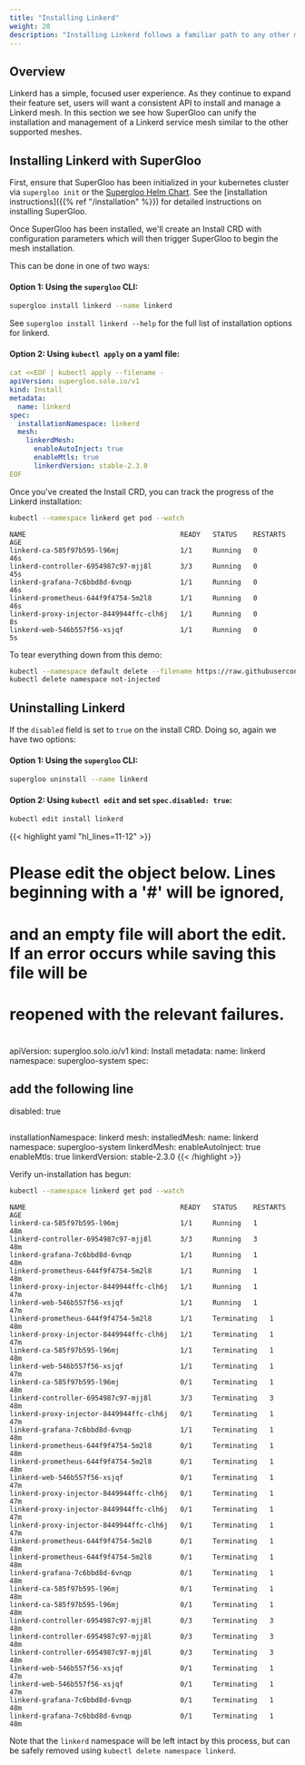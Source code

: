 ```yaml
---
title: "Installing Linkerd"
weight: 20
description: "Installing Linkerd follows a familiar path to any other mesh when using SuperGloo. In this section, we take a look at installing Linkerd and understanding the supporting SuperGloo API objects that get created when doing a mesh installation."
---
```


## Overview

Linkerd has a simple, focused user experience. As they continue to expand their feature set, users will want a consistent API to install and manage a Linkerd mesh. In this section we see how SuperGloo can unify the installation and management of a Linkerd service mesh similar to the other supported meshes.


## Installing Linkerd with SuperGloo

First, ensure that SuperGloo has been initialized in your kubernetes cluster via `supergloo init` or the
[Supergloo Helm Chart](https://github.com/solo-io/supergloo/tree/master/install/helm/supergloo). See the
[installation instructions]({{% ref "/installation" %}}) for detailed instructions on installing SuperGloo.

Once SuperGloo has been installed, we'll create an Install CRD with configuration parameters which will then
trigger SuperGloo to begin the mesh installation.

This can be done in one of two ways:

#### Option 1: Using the `supergloo` CLI:

```bash
supergloo install linkerd --name linkerd
```

See `supergloo install linkerd --help` for the full list of installation options for linkerd.


#### Option 2: Using `kubectl apply` on a yaml file:

```yaml
cat <<EOF | kubectl apply --filename -
apiVersion: supergloo.solo.io/v1
kind: Install
metadata:
  name: linkerd
spec:
  installationNamespace: linkerd
  mesh:
    linkerdMesh:
      enableAutoInject: true
      enableMtls: true
      linkerdVersion: stable-2.3.0
EOF
```

Once you've created the Install CRD, you can track the progress of the Linkerd installation:

```bash
kubectl --namespace linkerd get pod --watch
```

```noop
NAME                                      READY   STATUS    RESTARTS   AGE
linkerd-ca-585f97b595-l96mj               1/1     Running   0          46s
linkerd-controller-6954987c97-mjj8l       3/3     Running   0          45s
linkerd-grafana-7c6bbd8d-6vnqp            1/1     Running   0          46s
linkerd-prometheus-644f9f4754-5m2l8       1/1     Running   0          46s
linkerd-proxy-injector-8449944ffc-clh6j   1/1     Running   0          8s
linkerd-web-546b557f56-xsjqf              1/1     Running   0          5s
```

To tear everything down from this demo:

```bash
kubectl --namespace default delete --filename https://raw.githubusercontent.com/istio/istio/1.0.6/samples/bookinfo/platform/kube/bookinfo.yaml
kubectl delete namespace not-injected
```

## Uninstalling Linkerd

If the `disabled` field is set to `true` on the install CRD. Doing so, again we have two options:

#### Option 1: Using the `supergloo` CLI:

```bash
supergloo uninstall --name linkerd
```

#### Option 2: Using `kubectl edit` and set `spec.disabled: true`:

```bash
kubectl edit install linkerd
```

{{< highlight yaml "hl_lines=11-12" >}}
# Please edit the object below. Lines beginning with a '#' will be ignored,
# and an empty file will abort the edit. If an error occurs while saving this file will be
# reopened with the relevant failures.
#
apiVersion: supergloo.solo.io/v1
kind: Install
metadata:
  name: linkerd
  namespace: supergloo-system
spec:
   ## add the following line
   disabled: true
   ##
   installationNamespace: linkerd
   mesh:
     installedMesh:
       name: linkerd
       namespace: supergloo-system
     linkerdMesh:
       enableAutoInject: true
       enableMtls: true
       linkerdVersion: stable-2.3.0
{{< /highlight >}}

Verify un-installation has begun:

```bash
kubectl --namespace linkerd get pod --watch
```

```noop
NAME                                      READY   STATUS    RESTARTS   AGE
linkerd-ca-585f97b595-l96mj               1/1     Running   1          48m
linkerd-controller-6954987c97-mjj8l       3/3     Running   3          48m
linkerd-grafana-7c6bbd8d-6vnqp            1/1     Running   1          48m
linkerd-prometheus-644f9f4754-5m2l8       1/1     Running   1          48m
linkerd-proxy-injector-8449944ffc-clh6j   1/1     Running   1          47m
linkerd-web-546b557f56-xsjqf              1/1     Running   1          47m
linkerd-prometheus-644f9f4754-5m2l8       1/1     Terminating   1          48m
linkerd-proxy-injector-8449944ffc-clh6j   1/1     Terminating   1          47m
linkerd-ca-585f97b595-l96mj               1/1     Terminating   1          48m
linkerd-web-546b557f56-xsjqf              1/1     Terminating   1          47m
linkerd-ca-585f97b595-l96mj               0/1     Terminating   1          48m
linkerd-controller-6954987c97-mjj8l       3/3     Terminating   3          48m
linkerd-proxy-injector-8449944ffc-clh6j   0/1     Terminating   1          47m
linkerd-grafana-7c6bbd8d-6vnqp            1/1     Terminating   1          48m
linkerd-prometheus-644f9f4754-5m2l8       0/1     Terminating   1          48m
linkerd-prometheus-644f9f4754-5m2l8       0/1     Terminating   1          48m
linkerd-web-546b557f56-xsjqf              0/1     Terminating   1          47m
linkerd-proxy-injector-8449944ffc-clh6j   0/1     Terminating   1          47m
linkerd-proxy-injector-8449944ffc-clh6j   0/1     Terminating   1          47m
linkerd-proxy-injector-8449944ffc-clh6j   0/1     Terminating   1          47m
linkerd-prometheus-644f9f4754-5m2l8       0/1     Terminating   1          48m
linkerd-prometheus-644f9f4754-5m2l8       0/1     Terminating   1          48m
linkerd-grafana-7c6bbd8d-6vnqp            0/1     Terminating   1          48m
linkerd-ca-585f97b595-l96mj               0/1     Terminating   1          48m
linkerd-ca-585f97b595-l96mj               0/1     Terminating   1          48m
linkerd-controller-6954987c97-mjj8l       0/3     Terminating   3          48m
linkerd-controller-6954987c97-mjj8l       0/3     Terminating   3          48m
linkerd-controller-6954987c97-mjj8l       0/3     Terminating   3          48m
linkerd-web-546b557f56-xsjqf              0/1     Terminating   1          47m
linkerd-web-546b557f56-xsjqf              0/1     Terminating   1          47m
linkerd-grafana-7c6bbd8d-6vnqp            0/1     Terminating   1          48m
linkerd-grafana-7c6bbd8d-6vnqp            0/1     Terminating   1          48m
```

Note that the `linkerd` namespace will be left intact by this process, but can be safely removed using
`kubectl delete namespace linkerd`.
